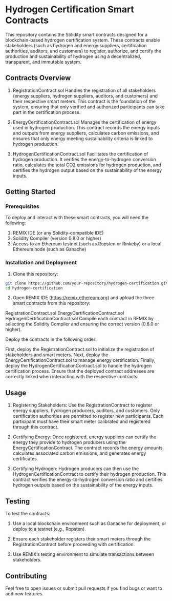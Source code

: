 # Hydrogen Certification Smart Contracts

This repository contains the Solidity smart contracts designed for a blockchain-based hydrogen certification system. These contracts enable stakeholders (such as hydrogen and energy suppliers, certification authorities, auditors, and customers) to register, authorize, and certify the production and sustainability of hydrogen using a decentralized, transparent, and immutable system.

## Contracts Overview

1. RegistrationContract.sol
Handles the registration of all stakeholders (energy suppliers, hydrogen suppliers, auditors, and customers) and their respective smart meters. This contract is the foundation of the system, ensuring that only verified and authorized participants can take part in the certification process.

2. EnergyCertificationContract.sol
Manages the certification of energy used in hydrogen production. This contract records the energy inputs and outputs from energy suppliers, calculates carbon emissions, and ensures that only energy meeting sustainability criteria is linked to hydrogen production.

3. HydrogenCertificationContract.sol
Facilitates the certification of hydrogen production. It verifies the energy-to-hydrogen conversion ratio, calculates the total CO2 emissions for hydrogen production, and certifies the hydrogen output based on the sustainability of the energy inputs.

## Getting Started
### Prerequisites
To deploy and interact with these smart contracts, you will need the following:

1. REMIX IDE (or any Solidity-compatible IDE)
2. Solidity Compiler (version 0.8.0 or higher)
3. Access to an Ethereum testnet (such as Ropsten or Rinkeby) or a local Ethereum node (such as Ganache)

### Installation and Deployment
1. Clone this repository:

```bash
git clone https://github.com/your-repository/hydrogen-certification.git
cd hydrogen-certification
```

2. Open REMIX IDE (https://remix.ethereum.org) and upload the three smart contracts from this repository:

RegistrationContract.sol
EnergyCertificationContract.sol
HydrogenCertificationContract.sol
Compile each contract in REMIX by selecting the Solidity Compiler and ensuring the correct version (0.8.0 or higher).

Deploy the contracts in the following order:

First, deploy the RegistrationContract.sol to initialize the registration of stakeholders and smart meters.
Next, deploy the EnergyCertificationContract.sol to manage energy certification.
Finally, deploy the HydrogenCertificationContract.sol to handle the hydrogen certification process.
Ensure that the deployed contract addresses are correctly linked when interacting with the respective contracts.

## Usage
1. Registering Stakeholders:
Use the RegistrationContract to register energy suppliers, hydrogen producers, auditors, and customers. Only certification authorities are permitted to register new participants. Each participant must have their smart meter calibrated and registered through this contract.

2. Certifying Energy:
Once registered, energy suppliers can certify the energy they provide to hydrogen producers using the EnergyCertificationContract. The contract records the energy amounts, calculates associated carbon emissions, and generates energy certificates.

3. Certifying Hydrogen:
Hydrogen producers can then use the HydrogenCertificationContract to certify their hydrogen production. This contract verifies the energy-to-hydrogen conversion ratio and certifies hydrogen outputs based on the sustainability of the energy inputs.

## Testing
To test the contracts:

1. Use a local blockchain environment such as Ganache for deployment, or deploy to a testnet (e.g., Ropsten).
   
2. Ensure each stakeholder registers their smart meters through the RegistrationContract before proceeding with certification.
   
3. Use REMIX’s testing environment to simulate transactions between stakeholders.
   
## Contributing
Feel free to open issues or submit pull requests if you find bugs or want to add new features.
